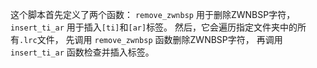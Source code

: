 这个脚本首先定义了两个函数：
`remove_zwnbsp` 用于删除ZWNBSP字符，
`insert_ti_ar` 用于插入`[ti]`和`[ar]`标签。
然后，它会遍历指定文件夹中的所有`.lrc`文件，
先调用 `remove_zwnbsp` 函数删除ZWNBSP字符，
再调用 `insert_ti_ar` 函数检查并插入标签。
